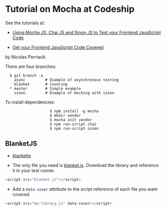 # Tutorial on Mocha at Codeship


See the tutorials at:

* [Using Mocha JS, Chai JS and Sinon JS to Test your Frontend JavaScript Code](http://blog.codeship.com/mocha-js-chai-sinon-frontend-javascript-code-testing-tutorial/)

* [Get your Frontend JavaScript Code Covered](https://nicolas.perriault.net/code/2013/get-your-frontend-javascript-code-covered/)

by Nicolas Perriault.


There are four branches:

      $ git branch -a
        async         # Example of asynchronous testing
        blanket       # Covering
      * master        # Simple example
        sinon         # Example of mocking with sinon

To install dependencies:

                        $ npm install -g mocha
                        $ mkdir vendor
                        $ mocha init vendor
                        $ npm run-script chai
                        $ npm run-script sinon
## BlanketJS

* [blanketjs](http://blanketjs.org/)

* The only file you need is [blanket.js](https://raw.github.com/alex-seville/blanket/master/dist/qunit/blanket.min.js). Download the library and reference it in your test runner.

```javascript
<script src="blanket.js"></script>
```
* Add a `data-cover` attribute to the script reference of each file you want covered

```javascript
<script src="my-library.js" data-cover></script>
```

